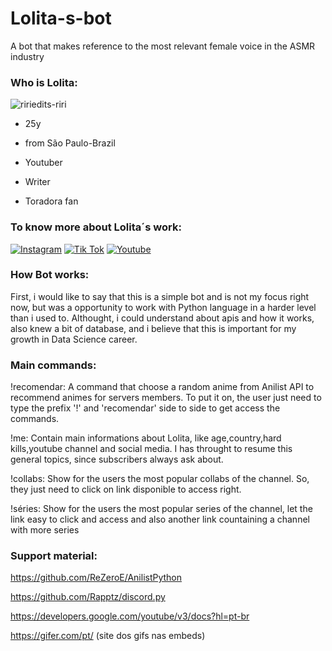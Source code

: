 # Lolita-s-bot
A bot that makes reference to the most relevant female voice in the ASMR industry
### Who is Lolita:
![ririedits-riri](https://user-images.githubusercontent.com/118206264/212210221-0ba7e698-910f-4100-aeb0-9233830ee700.gif)

- 25y
- from São Paulo-Brazil
 
- Youtuber
- Writer
- Toradora fan


### To know more about Lolita´s work:



[![Instagram](https://img.shields.io/badge/Instagram-E4405F?style=for-the-badge&logo=instagram&logoColor=white)](https://www.instagram.com/asmr_lolita/) 
[![Tik Tok](https://img.shields.io/badge/TikTok-000000?style=for-the-badge&logo=tiktok&logoColor=white)](https://www.tiktok.com/@asmrlolita_?lang=pt-BR&is_from_webapp=1&sender_device=mobile&sender_web_id=7177059007311087110)
[![Youtube](https://img.shields.io/badge/YouTube-FF0000?style=for-the-badge&logo=youtube&logoColor=white)](https://youtube.com/@asmrlolita)


### How Bot works:
First, i would like to say that this is a simple bot and is not my focus right now, but was a opportunity to work with Python language in a harder level than i used to. Althought, i could understand about apis and how it works, also knew a bit of database, and i believe that this is important for my growth in Data Science career.

### Main commands:
!recomendar: A command that choose a random anime from Anilist API to recommend animes for servers members. To put it on, the user just need to type the prefix '!' and 'recomendar' side to side to get access the commands.

!me: Contain main informations about Lolita, like age,country,hard kills,youtube channel and social media. I has throught to resume this general topics, since subscribers always ask about.

!collabs: Show for the users the most popular collabs of the channel. So, they just need to click on link disponible to access right.

!séries: Show for the users the most popular series of the channel, let the link easy to click and access and also another link countaining a channel with more series

### Support material:
https://github.com/ReZeroE/AnilistPython

https://github.com/Rapptz/discord.py

https://developers.google.com/youtube/v3/docs?hl=pt-br

https://gifer.com/pt/ (site dos gifs nas embeds)


